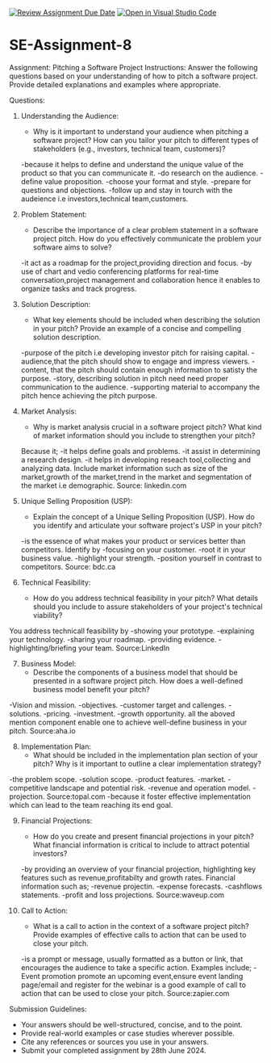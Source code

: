[![Review Assignment Due Date](https://classroom.github.com/assets/deadline-readme-button-22041afd0340ce965d47ae6ef1cefeee28c7c493a6346c4f15d667ab976d596c.svg)](https://classroom.github.com/a/4bgukiqw)
[![Open in Visual Studio Code](https://classroom.github.com/assets/open-in-vscode-2e0aaae1b6195c2367325f4f02e2d04e9abb55f0b24a779b69b11b9e10269abc.svg)](https://classroom.github.com/online_ide?assignment_repo_id=15309254&assignment_repo_type=AssignmentRepo)
# SE-Assignment-8
 Assignment: Pitching a Software Project
 Instructions:
Answer the following questions based on your understanding of how to pitch a software project. Provide detailed explanations and examples where appropriate.

 Questions:

1. Understanding the Audience:
   - Why is it important to understand your audience when pitching a software project? How can you tailor your pitch to different types of stakeholders (e.g., investors, technical team, customers)?

   -because it helps to define and understand the unique value of the product so that you can communicate it.
   -do research on the audience.
   -define value proposition.
   -choose your format and style.
   -prepare for questions and objections.
   -follow up and stay in tourch with the audeience i.e investors,technical team,customers.


2. Problem Statement:
   - Describe the importance of a clear problem statement in a software project pitch. How do you effectively communicate the problem your software aims to solve?

   -it act as a roadmap for the project,providing direction and focus.
   -by use of chart and vedio conferencing platforms for real-time conversation,project management and collaboration hence it enables to organize tasks and track progress.

3. Solution Description:
   - What key elements should be included when describing the solution in your pitch? Provide an example of a concise and compelling solution description.

   -purpose of the pitch i.e developing investor pitch for raising capital.
   -audience,that the pitch should show to engage and impress viewers.
   -content, that the pitch should contain enough information to satisty the purpose.
   -story, describing solution in pitch need need proper communication to the audience.
   -supporting material to accompany the pitch hence achieving the pitch purpose.

4. Market Analysis:
   - Why is market analysis crucial in a software project pitch? What kind of market information should you include to strengthen your pitch?

   Because it;
   -it helps define goals and problems.
   -it assist in determining a research design.
   -it helps in developing reseach tool,collecting and analyzing data.
   Include market information such as size of the market,growth of the market,trend in the market and segmentation of the market i.e demographic.
   Source: linkedin.com

5. Unique Selling Proposition (USP):
   - Explain the concept of a Unique Selling Proposition (USP). How do you identify and articulate your software project's USP in your pitch?

   -is the essence of what makes your product or services better than competitors.
   Identify by 
   -focusing on your customer.
   -root it in your business value.
   -highlight your strength.
   -position yourself in contrast to competitors.
   Source: bdc.ca

6. Technical Feasibility:
   - How do you address technical feasibility in your pitch? What details should you include to assure stakeholders of your project's technical viability?

You address technicall feasibility by 
-showing your prototype.
-explaining your technology.
-sharing your roadmap.
-providing evidence.
-highlighting/briefing your team.
Source:LinkedIn

7. Business Model:
   - Describe the components of a business model that should be presented in a software project pitch. How does a well-defined business model benefit your pitch?

-Vision and mission.
-objectives.
-customer target and callenges.
-solutions.
-pricing.
-investment.
-growth opportunity.
all the aboved mention component enable one to achieve well-define business in your pitch.
Source:aha.io

8. Implementation Plan:
   - What should be included in the implementation plan section of your pitch? Why is it important to outline a clear implementation strategy?

-the problem scope.
-solution scope.
-product features.
-market.
-competitive landscape and potential risk.
-revenue and operation model.
-projection.
Source:topal.com
-because it foster effective implementation which can lead to the team reaching its end goal.

9. Financial Projections:
   - How do you create and present financial projections in your pitch? What financial information is critical to include to attract potential investors?

   -by providing an overview of your financial projection, highlighting key features such as revenue,profitabilty and growth rates.
   Financial information such as;
   -revenue projectin.
   -expense forecasts.
   -cashflows statements.
   -profit and loss projections.
   Source:waveup.com

10. Call to Action:
    - What is a call to action in the context of a software project pitch? Provide examples of effective calls to action that can be used to close your pitch.

    -is a prompt or message, usually formatted as a button or link, that encourages the audience to take a specific action.
    Examples include;
    -Event promotion promote an upcoming event,ensure event landing page/email and register for the webinar is a good example of call to action that can be used to close your pitch.
    Source:zapier.com

 Submission Guidelines:
- Your answers should be well-structured, concise, and to the point.
- Provide real-world examples or case studies wherever possible.
- Cite any references or sources you use in your answers.
- Submit your completed assignment by 28th June 2024.


